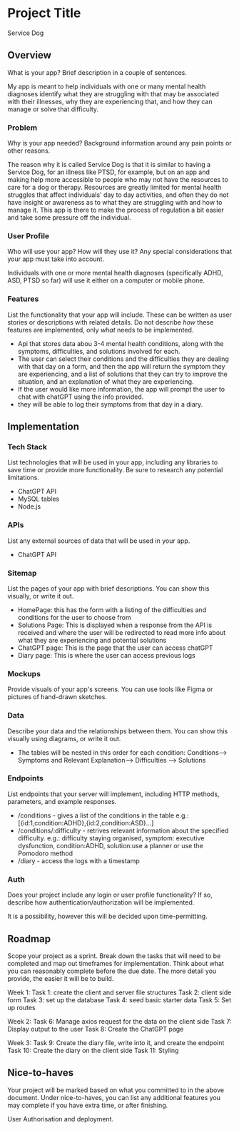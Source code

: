 # Project Title
Service Dog
## Overview

What is your app? Brief description in a couple of sentences.

My app is meant to help individuals with one or many mental health diagnoses identify what they are struggling with that may be associated with their illnesses, why they are experiencing that, and how they can manage or solve that difficulty. 
### Problem

Why is your app needed? Background information around any pain points or other reasons.

The reason why it is called Service Dog is that it is similar to having a Service Dog, for an illness like PTSD, for example, but on an app and making help more accessible to people who may not have the resources to care for a dog or therapy. Resources are greatly limited for mental health struggles that affect individuals' day to day activities, and often they do not have insight or awareness as to what they are struggling with and how to manage it. This app is there to make the process of regulation a bit easier and take some pressure off the individual.
### User Profile

Who will use your app? How will they use it? Any special considerations that your app must take into account.

Individuals with one or more mental health diagnoses (specifically ADHD, ASD, PTSD so far) will use it either on a computer or mobile phone.

### Features

List the functionality that your app will include. These can be written as user stories or descriptions with related details. Do not describe _how_ these features are implemented, only _what_ needs to be implemented.

- Api that stores data abou 3-4 mental health conditions, along with the symptoms, difficulties, and solutions involved for each.
- The user can select their conditions and the difficulties they are dealing with that day on a form, and then the app will return the symptom they are experiencing, and a list of solutions that they can try to improve the situation, and an explanation of what they are experiencing.
- If the user would like more information, the app will prompt the user to chat with chatGPT using the info provided.
- they will be able to log their symptoms from that day in a diary.

## Implementation

### Tech Stack

List technologies that will be used in your app, including any libraries to save time or provide more functionality. Be sure to research any potential limitations.

- ChatGPT API
- MySQL tables
- Node.js

### APIs

List any external sources of data that will be used in your app.

- ChatGPT API

### Sitemap

List the pages of your app with brief descriptions. You can show this visually, or write it out.

- HomePage: this has the form with a listing of the difficulties and conditions for the user to choose from
- Solutions Page: This is displayed when a response from the API is received and where the user will be redirected to read more info about what they are experiencing and potential solutions
- ChatGPT page: This is the page that the user can access chatGPT
- Diary page: This is where the user can access previous logs

### Mockups

Provide visuals of your app's screens. You can use tools like Figma or pictures of hand-drawn sketches.

### Data

Describe your data and the relationships between them. You can show this visually using diagrams, or write it out. 

- The tables will be nested in this order for each condition:
Conditions--> Symptoms and Relevant Explanation--> Difficulties --> Solutions 

### Endpoints

List endpoints that your server will implement, including HTTP methods, parameters, and example responses.
- /conditions - gives a list of the conditions in the table e.g.:[{id:1,condition:ADHD},{id:2,condition:ASD}...]
- /conditions/:difficulty - retrives relevant information about the specified difficulty. e.g.: difficulty staying organised, symptom: executive dysfunction, condition:ADHD, solution:use a planner or use the Pomodoro method
- /diary - access the logs with a timestamp


### Auth

Does your project include any login or user profile functionality? If so, describe how authentication/authorization will be implemented.

It is a possibility, however this will be decided upon time-permitting.

## Roadmap

Scope your project as a sprint. Break down the tasks that will need to be completed and map out timeframes for implementation. Think about what you can reasonably complete before the due date. The more detail you provide, the easier it will be to build.

Week 1:
Task 1: create the client and server file structures
Task 2: client side form
Task 3: set up the database
Task 4: seed basic starter data
Task 5: Set up routes

Week 2:
Task 6: Manage axios request for the data on the client side
Task 7: Display output to the user
Task 8: Create the ChatGPT page

Week 3:
Task 9: Create the diary file, write into it, and create the endpoint
Task 10: Create the diary on the client side
Task 11: Styling

## Nice-to-haves

Your project will be marked based on what you committed to in the above document. Under nice-to-haves, you can list any additional features you may complete if you have extra time, or after finishing.

User Authorisation and deployment.